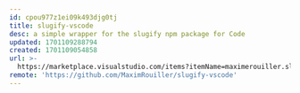 ```yaml
---
id: cpou977z1ei09k493djg0tj
title: slugify-vscode
desc: a simple wrapper for the slugify npm package for Code
updated: 1701109288794
created: 1701109054858
url: >-
  https://marketplace.visualstudio.com/items?itemName=maximerouiller.slugify-vscode
remote: 'https://github.com/MaximRouiller/slugify-vscode'
---
```



